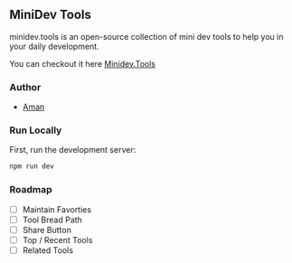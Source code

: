 ## MiniDev Tools

minidev.tools is an open-source collection of mini dev tools to help you in your daily development.

You can checkout it here [Minidev.Tools](https://minidev.tools)

### Author 

- [Aman](https://amankumar.ai)

### Run Locally

First, run the development server:

```bash
npm run dev
```

### Roadmap

- [ ] Maintain Favorties
- [ ] Tool Bread Path
- [ ] Share Button
- [ ] Top / Recent Tools
- [ ] Related Tools
